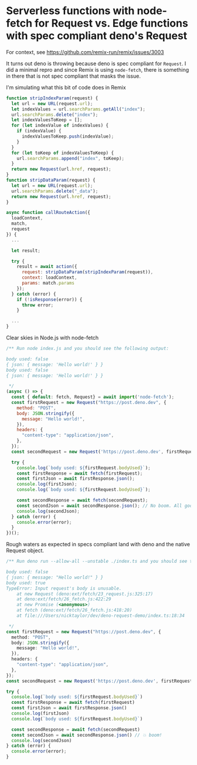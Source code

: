 # Serverless functions with node-fetch for Request vs. Edge functions with spec compliant deno's Request

For context, see https://github.com/remix-run/remix/issues/3003

It turns out deno is throwing because deno is spec compliant for `Request`. I did a minimal repro and since Remix is using `node-fetch`, there is something in there that is not spec compliant that masks the issue.

I'm simulating what this bit of code does in Remix

```javascript
function stripIndexParam(request) {
  let url = new URL(request.url);
  let indexValues = url.searchParams.getAll("index");
  url.searchParams.delete("index");
  let indexValuesToKeep = [];
  for (let indexValue of indexValues) {
    if (indexValue) {
      indexValuesToKeep.push(indexValue);
    }
  }
  for (let toKeep of indexValuesToKeep) {
    url.searchParams.append("index", toKeep);
  }
  return new Request(url.href, request);
}
function stripDataParam(request) {
  let url = new URL(request.url);
  url.searchParams.delete("_data");
  return new Request(url.href, request);
}

async function callRouteAction({
  loadContext,
  match,
  request
}) {
  ...

  let result;

  try {
    result = await action({
      request: stripDataParam(stripIndexParam(request)),
      context: loadContext,
      params: match.params
    });
  } catch (error) {
    if (!isResponse(error)) {
      throw error;
    }

  ...
}
```

Clear skies in Node.js with node-fetch

```javascript
/** Run node index.js and you should see the following output:

body used: false
{ json: { message: 'Hello world!' } }
body used: false
{ json: { message: 'Hello world!' } }

 */
(async () => {
  const { default: fetch, Request} = await import('node-fetch');
  const firstRequest = new Request("https://post.deno.dev", {
    method: "POST",
    body: JSON.stringify({
      message: "Hello world!",
    }),
    headers: {
      "content-type": "application/json",
    },
  });
  const secondRequest = new Request('https://post.deno.dev', firstRequest);

  try {
    console.log(`body used: ${firstRequest.bodyUsed}`);
    const firstResponse = await fetch(firstRequest);
    const firstJson = await firstResponse.json();
    console.log(firstJson);
    console.log(`body used: ${firstRequest.bodyUsed}`);

    const secondResponse = await fetch(secondRequest);
    const secondJson = await secondResponse.json(); // No boom. All good because secondResponse.bodyUsed is false.
    console.log(secondJson);
  } catch (error) {
    console.error(error);
  }
})();
```

Rough waters as expected in specs compliant land with deno and the native Request object.

```typescript
/** Run deno run --allow-all --unstable ./index.ts and you should see the following output:

body used: false
{ json: { message: "Hello world!" } }
body used: true
TypeError: Input request's body is unusable.
    at new Request (deno:ext/fetch/23_request.js:325:17)
    at deno:ext/fetch/26_fetch.js:422:29
    at new Promise (<anonymous>)
    at fetch (deno:ext/fetch/26_fetch.js:418:20)
    at file:///Users/nicktaylor/dev/deno-request-demo/index.ts:18:34

 */
const firstRequest = new Request("https://post.deno.dev", {
  method: "POST",
  body: JSON.stringify({
    message: "Hello world!",
  }),
  headers: {
    "content-type": "application/json",
  },
});
const secondRequest = new Request('https://post.deno.dev', firstRequest);

try {
  console.log(`body used: ${firstRequest.bodyUsed}`)
  const firstResponse = await fetch(firstRequest)
  const firstJson = await firstResponse.json()
  console.log(firstJson)
  console.log(`body used: ${firstRequest.bodyUsed}`)

  const secondResponse = await fetch(secondRequest)
  const secondJson = await secondResponse.json() // 💥 boom!
  console.log(secondJson)
} catch (error) {
  console.error(error);
}
```